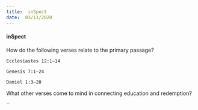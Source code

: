 ```yaml
---
title:  inSpect
date:  03/11/2020
---
```


#### inSpect

How do the following verses relate to the primary passage?

`Ecclesiastes 12:1–14`

`Genesis 7:1–24`

`Daniel 1:3–20`

What other verses come to mind in connecting education and redemption?

``